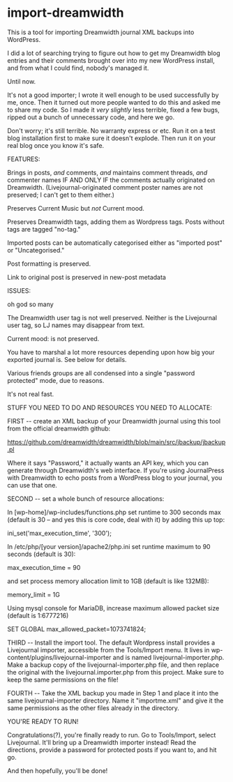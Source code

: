 # import-dreamwidth
This is a tool for importing Dreamwidth journal XML backups into WordPress.

I did a lot of searching trying to figure out how to get my Dreamwidth blog entries and their comments brought over into my new WordPress install, and from what I could find, nobody's managed it.

Until now.

It's not a good importer; I wrote it well enough to be used successfully by me, once. Then it turned out more people wanted to do this and asked me to share my code. So I made it _very slightly_ less terrible, fixed a few bugs, ripped out a bunch of unnecessary code, and here we go.

Don't worry; it's still terrible. No warranty express or etc. Run it on a test blog installation first to make sure it doesn't explode. Then run it on your real blog once you know it's safe.


FEATURES:

Brings in posts, _and_ comments, _and_ maintains comment threads, _and_ commenter names IF AND ONLY IF the comments actually originated on Dreamwidth. (Livejournal-originated comment poster names are not preserved; I can't get to them either.)

Preserves Current Music but _not_ Current mood.

Preserves Dreamwidth tags, adding them as Wordpress tags. Posts without tags are tagged "no-tag."

Imported posts can be automatically categorised either as "imported post" or "Uncategorised."

Post formatting is preserved.

Link to original post is preserved in new-post metadata


ISSUES:

oh god so many

The Dreamwidth user tag is not well preserved. Neither is the Livejournal user tag, so LJ names may disappear from text.

Current mood: is not preserved.

You have to marshal a lot more resources depending upon how big your exported journal is. See below for details.

Various friends groups are all condensed into a single "password protected" mode, due to reasons.

It's not real fast.


STUFF YOU NEED TO DO AND RESOURCES YOU NEED TO ALLOCATE:

FIRST -- create an XML backup of your Dreamwidth journal using this tool from the official dreamwidth github:

https://github.com/dreamwidth/dreamwidth/blob/main/src/jbackup/jbackup.pl

Where it says "Password," it actually wants an API key, which you can generate through Dreamwidth's web interface. If you're using JournalPress with Dreamwidth to echo posts from a WordPress blog to your journal, you can use that one.

SECOND -- set a whole bunch of resource allocations:

In [wp-home]/wp-includes/functions.php set runtime to 300 seconds max (default is 30 – and yes this is core code, deal with it) by adding this up top:

ini_set('max_execution_time', '300');

In /etc/php/[your version]/apache2/php.ini set runtime maximum to 90 seconds (default is 30):

max_execution_time = 90

and set process memory allocation limit to 1GB (default is like 132MB):

memory_limit = 1G

Using mysql console for MariaDB, increase maximum allowed packet size (default is 1:6777216)

SET GLOBAL max_allowed_packet=1073741824;

THIRD -- Install the import tool. The default Wordpress install provides a Livejournal importer, accessible from the Tools/Import menu. It lives in wp-content/plugins/livejournal-importer and is named livejournal-importer.php. Make a backup copy of the livejournal-importer.php file, and then replace the original with the livejournal.importer.php from this project. Make sure to keep the same permissions on the file!

FOURTH -- Take the XML backup you made in Step 1 and place it into the same livejournal-importer directory. Name it "importme.xml" and give it the same permissions as the other files already in the directory.


YOU'RE READY TO RUN!

Congratulations(?), you're finally ready to run. Go to Tools/Import, select Livejournal. It'll bring up a Dreamwidth importer instead! Read the directions, provide a password for protected posts if you want to, and hit go.

And then hopefully, you'll be done!
